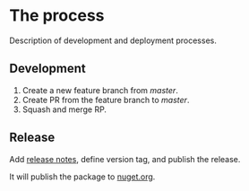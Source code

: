 # The process

Description of development and deployment processes.

## Development

1. Create a new feature branch from *master*.
1. Create PR from the feature branch to *master*.
1. Squash and merge RP.

## Release

Add [release notes](https://github.com/sgaliamov/illuminator/releases/new), define version tag, and publish the release.

It will publish the package to [nuget.org](https://www.nuget.org/packages/illuminator/).